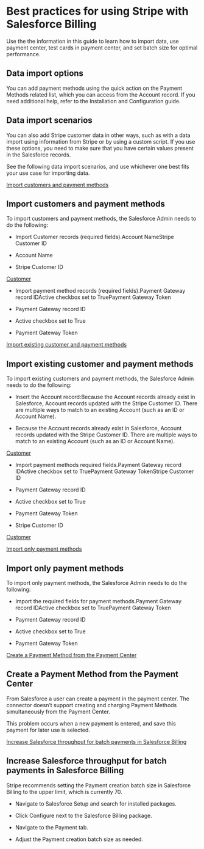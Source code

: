 # Best practices for using Stripe with Salesforce Billing

Use the the information in this guide to learn how to import data, use payment center, test cards in payment center, and set batch size for optimal performance.

## Data import options

You can add payment methods using the quick action on the Payment Methods related list, which you can access from the Account record. If you need additional help, refer to the Installation and Configuration guide.

## Data import scenarios

You can also add Stripe customer data in other ways, such as with a data import using information from Stripe or by using a custom script. If you use these options, you need to make sure that you have certain values present in the Salesforce records.

See the following data import scenarios, and use whichever one best fits your use case for importing data.

[Import customers and payment methods](#section-1)

## Import customers and payment methods

To import customers and payment methods, the Salesforce Admin needs to do the following:

- Import Customer records (required fields).Account NameStripe Customer ID

- Account Name

- Stripe Customer ID

[Customer](/api/customers/retrieve)

- Import payment method records (required fields).Payment Gateway record IDActive checkbox set to TruePayment Gateway Token

- Payment Gateway record ID

- Active checkbox set to True

- Payment Gateway Token

[Import existing customer and payment methods](#section-2)

## Import existing customer and payment methods

To import existing customers and payment methods, the Salesforce Admin needs to do the following:

- Insert the Account record:Because the Account records already exist in Salesforce, Account records updated with the Stripe Customer ID. There are multiple ways to match to an existing Account (such as an ID or Account Name).

- Because the Account records already exist in Salesforce, Account records updated with the Stripe Customer ID. There are multiple ways to match to an existing Account (such as an ID or Account Name).

[Customer](/api/customers/retrieve)

- Import payment methods required fields.Payment Gateway record IDActive checkbox set to TruePayment Gateway TokenStripe Customer ID

- Payment Gateway record ID

- Active checkbox set to True

- Payment Gateway Token

- Stripe Customer ID

[Customer](/api/customers/retrieve)

[Import only payment methods](#section-3)

## Import only payment methods

To import only payment methods, the Salesforce Admin needs to do the following:

- Import the required fields for payment methods.Payment Gateway record IDActive checkbox set to TruePayment Gateway Token

- Payment Gateway record ID

- Active checkbox set to True

- Payment Gateway Token

[Create a Payment Method from the Payment Center](#section-4)

## Create a Payment Method from the Payment Center

From Salesforce a user can create a payment in the payment center. The connector doesn’t support creating and charging Payment Methods simultaneously from the Payment Center.

This problem occurs when a new payment is entered, and save this payment for later use is selected.

[Increase Salesforce throughput for batch payments in Salesforce Billing](#section-5)

## Increase Salesforce throughput for batch payments in Salesforce Billing

Stripe recommends setting the Payment creation batch size in Salesforce Billing to the upper limit, which is currently 70.

- Navigate to Salesforce Setup and search for installed packages.

- Click Configure next to the Salesforce Billing package.

- Navigate to the Payment tab.

- Adjust the Payment creation batch size as needed.
